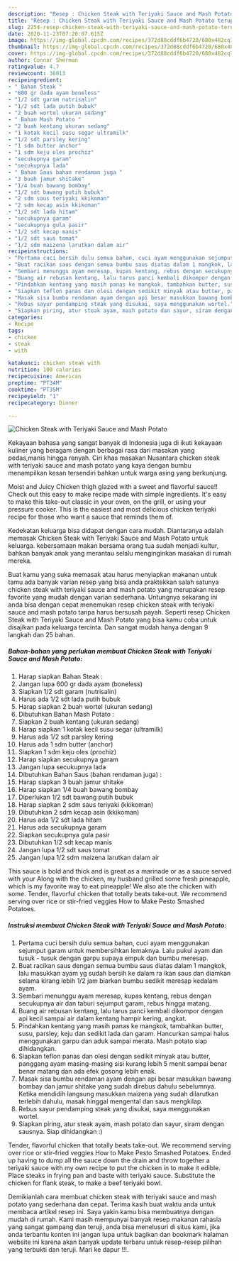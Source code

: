 ```yaml
---
description: "Resep : Chicken Steak with Teriyaki Sauce and Mash Potato terupdate"
title: "Resep : Chicken Steak with Teriyaki Sauce and Mash Potato terupdate"
slug: 2254-resep-chicken-steak-with-teriyaki-sauce-and-mash-potato-terupdate
date: 2020-11-23T07:20:07.615Z
image: https://img-global.cpcdn.com/recipes/372d88cddf6b4720/680x482cq70/chicken-steak-with-teriyaki-sauce-and-mash-potato-foto-resep-utama.jpg
thumbnail: https://img-global.cpcdn.com/recipes/372d88cddf6b4720/680x482cq70/chicken-steak-with-teriyaki-sauce-and-mash-potato-foto-resep-utama.jpg
cover: https://img-global.cpcdn.com/recipes/372d88cddf6b4720/680x482cq70/chicken-steak-with-teriyaki-sauce-and-mash-potato-foto-resep-utama.jpg
author: Connor Sherman
ratingvalue: 4.7
reviewcount: 36013
recipeingredient:
- " Bahan Steak "
- "600 gr dada ayam boneless"
- "1/2 sdt garam nutrisalin"
- "1/2 sdt lada putih bubuk"
- "2 buah wortel ukuran sedang"
- " Bahan Mash Potato "
- "2 buah kentang ukuran sedang"
- "1 kotak kecil susu segar ultramilk"
- "1/2 sdt parsley kering"
- "1 sdm butter anchor"
- "1 sdm keju oles prochiz"
- "secukupnya garam"
- "secukupnya lada"
- " Bahan Saus bahan rendaman juga "
- "3 buah jamur shitake"
- "1/4 buah bawang bombay"
- "1/2 sdt bawang putih bubuk"
- "2 sdm saus teriyaki kkikoman"
- "2 sdm kecap asin kkikoman"
- "1/2 sdt lada hitam"
- "secukupnya garam"
- "secukupnya gula pasir"
- "1/2 sdt kecap manis"
- "1/2 sdt saus tomat"
- "1/2 sdm maizena larutkan dalam air"
recipeinstructions:
- "Pertama cuci bersih dulu semua bahan, cuci ayam menggunakan sejumput garam untuk membersihkan lemaknya. Lalu pukul ayam dan tusuk - tusuk dengan garpu supaya empuk dan bumbu meresap."
- "Buat racikan saus dengan semua bumbu saus diatas dalam 1 mangkok, lalu masukkan ayam yg sudah bersih ke dalam ra ikan saus dan diamkan selama kirang lebih 1/2 jam biarkan bumbu sedikit meresap kedalam ayam."
- "Sembari menunggu ayam meresap, kupas kentang, rebus dengan secukupnya air dan taburi sejumput garam, rebus hingga matang."
- "Buang air rebusan kentang, lalu tarus panci kembali dikompor dengan api kecil sampai air dalam kentang hampir kering, angkat."
- "Pindahkan kentang yang masih panas ke mangkok, tambahkan butter, susu, parsley, keju dan sedikit lada dan garam. Hancurkan sampai halus menggunakan garpu dan aduk sampai merata. Mash potato siap dihidangkan."
- "Siapkan teflon panas dan olesi dengan sedikit minyak atau butter, panggang ayam masing-masing sisi kurang lebih 5 menit sampai benar benar matang dan ada efek gosong lebih enak."
- "Masak sisa bumbu rendaman ayam dengan api besar masukkan bawang bombay dan jamur shitake yang sudah direbus dahulu sebelumnya. Ketika mendidih langsung masukkan maizena yang sudah dilarutkan terlebih dahulu, masak hinggal mengental dan saus mengkilap."
- "Rebus sayur pendamping steak yang disukai, saya menggunakan wortel."
- "Siapkan piring, atur steak ayam, mash potato dan sayur, siram dengan sausnya. Siap dihidangkan :)"
categories:
- Recipe
tags:
- chicken
- steak
- with

katakunci: chicken steak with 
nutrition: 100 calories
recipecuisine: American
preptime: "PT34M"
cooktime: "PT35M"
recipeyield: "1"
recipecategory: Dinner

---
```



![Chicken Steak with Teriyaki Sauce and Mash Potato](https://img-global.cpcdn.com/recipes/372d88cddf6b4720/680x482cq70/chicken-steak-with-teriyaki-sauce-and-mash-potato-foto-resep-utama.jpg)

Kekayaan bahasa yang sangat banyak di Indonesia juga di ikuti kekayaan kuliner yang beragam dengan berbagai rasa dari masakan yang pedas,manis hingga renyah. Ciri khas masakan Nusantara chicken steak with teriyaki sauce and mash potato yang kaya dengan bumbu menampilkan kesan tersendiri bahkan untuk warga asing yang berkunjung.


Moist and Juicy Chicken thigh glazed with a sweet and flavorful sauce!! Check out this easy to make recipe made with simple ingredients. It&#39;s easy to make this take-out classic in your oven, on the grill, or using your pressure cooker. This is the easiest and most delicious chicken teriyaki recipe for those who want a sauce that reminds them of.

Kedekatan keluarga bisa didapat dengan cara mudah. Diantaranya adalah memasak Chicken Steak with Teriyaki Sauce and Mash Potato untuk keluarga. kebersamaan makan bersama orang tua sudah menjadi kultur, bahkan banyak anak yang merantau selalu menginginkan masakan di rumah mereka.

Buat kamu yang suka memasak atau harus menyiapkan makanan untuk tamu ada banyak varian resep yang bisa anda praktekkan salah satunya chicken steak with teriyaki sauce and mash potato yang merupakan resep favorite yang mudah dengan varian sederhana. Untungnya sekarang ini anda bisa dengan cepat menemukan resep chicken steak with teriyaki sauce and mash potato tanpa harus bersusah payah.
Seperti resep Chicken Steak with Teriyaki Sauce and Mash Potato yang bisa kamu coba untuk disajikan pada keluarga tercinta. Dan sangat mudah hanya dengan 9 langkah dan 25 bahan.


<!--inarticleads1-->

##### Bahan-bahan yang perlukan membuat Chicken Steak with Teriyaki Sauce and Mash Potato:

1. Harap siapkan  Bahan Steak :
1. Jangan lupa 600 gr dada ayam (boneless)
1. Siapkan 1/2 sdt garam (nutrisalin)
1. Harus ada 1/2 sdt lada putih bubuk
1. Harap siapkan 2 buah wortel (ukuran sedang)
1. Dibutuhkan  Bahan Mash Potato :
1. Siapkan 2 buah kentang (ukuran sedang)
1. Harap siapkan 1 kotak kecil susu segar (ultramilk)
1. Harus ada 1/2 sdt parsley kering
1. Harus ada 1 sdm butter (anchor)
1. Siapkan 1 sdm keju oles (prochiz)
1. Harap siapkan secukupnya garam
1. Jangan lupa secukupnya lada
1. Dibutuhkan  Bahan Saus (bahan rendaman juga) :
1. Harap siapkan 3 buah jamur shitake
1. Harap siapkan 1/4 buah bawang bombay
1. Diperlukan 1/2 sdt bawang putih bubuk
1. Harap siapkan 2 sdm saus teriyaki (kkikoman)
1. Dibutuhkan 2 sdm kecap asin (kkikoman)
1. Harus ada 1/2 sdt lada hitam
1. Harus ada secukupnya garam
1. Siapkan secukupnya gula pasir
1. Dibutuhkan 1/2 sdt kecap manis
1. Jangan lupa 1/2 sdt saus tomat
1. Jangan lupa 1/2 sdm maizena larutkan dalam air


This sauce is bold and thick and is great as a marinade or as a sauce served with your Along with the chicken, my husband grilled some fresh pineapple, which is my favorite way to eat pineapple! We also ate the chicken with some. Tender, flavorful chicken that totally beats take-out. We recommend serving over rice or stir-fried veggies How to Make Pesto Smashed Potatoes. 

<!--inarticleads2-->

##### Instruksi membuat  Chicken Steak with Teriyaki Sauce and Mash Potato:

1. Pertama cuci bersih dulu semua bahan, cuci ayam menggunakan sejumput garam untuk membersihkan lemaknya. Lalu pukul ayam dan tusuk - tusuk dengan garpu supaya empuk dan bumbu meresap.
1. Buat racikan saus dengan semua bumbu saus diatas dalam 1 mangkok, lalu masukkan ayam yg sudah bersih ke dalam ra ikan saus dan diamkan selama kirang lebih 1/2 jam biarkan bumbu sedikit meresap kedalam ayam.
1. Sembari menunggu ayam meresap, kupas kentang, rebus dengan secukupnya air dan taburi sejumput garam, rebus hingga matang.
1. Buang air rebusan kentang, lalu tarus panci kembali dikompor dengan api kecil sampai air dalam kentang hampir kering, angkat.
1. Pindahkan kentang yang masih panas ke mangkok, tambahkan butter, susu, parsley, keju dan sedikit lada dan garam. Hancurkan sampai halus menggunakan garpu dan aduk sampai merata. Mash potato siap dihidangkan.
1. Siapkan teflon panas dan olesi dengan sedikit minyak atau butter, panggang ayam masing-masing sisi kurang lebih 5 menit sampai benar benar matang dan ada efek gosong lebih enak.
1. Masak sisa bumbu rendaman ayam dengan api besar masukkan bawang bombay dan jamur shitake yang sudah direbus dahulu sebelumnya. Ketika mendidih langsung masukkan maizena yang sudah dilarutkan terlebih dahulu, masak hinggal mengental dan saus mengkilap.
1. Rebus sayur pendamping steak yang disukai, saya menggunakan wortel.
1. Siapkan piring, atur steak ayam, mash potato dan sayur, siram dengan sausnya. Siap dihidangkan :)


Tender, flavorful chicken that totally beats take-out. We recommend serving over rice or stir-fried veggies How to Make Pesto Smashed Potatoes. Ended up having to dump all the sauce down the drain and throw together a teriyaki sauce with my own recipe to put the chicken in to make it edible. Place steaks in frying pan and baste with teriyaki sauce. Substitute the chicken for flank steak, to make a beef teriyaki bowl. 

Demikianlah cara membuat chicken steak with teriyaki sauce and mash potato yang sederhana dan cepat. Terima kasih buat waktu anda untuk membaca artikel resep ini. Saya yakin kamu bisa membuatnya dengan mudah di rumah. Kami masih mempunyai banyak resep makanan rahasia yang sangat gampang dan teruji, anda bisa menelusuri di situs kami, jika anda terbantu konten ini jangan lupa untuk bagikan dan bookmark halaman website ini karena akan banyak update terbaru untuk resep-resep pilihan yang terbukti dan teruji. Mari ke dapur !!!. 
